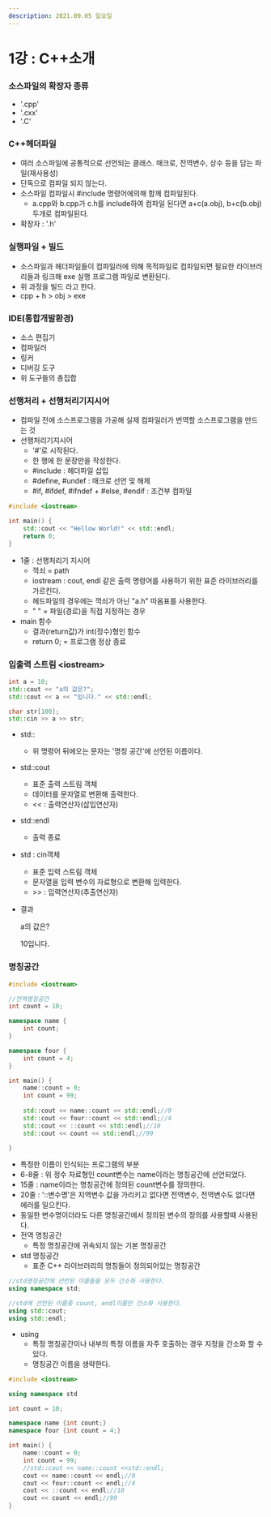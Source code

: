 ```yaml
---
description: 2021.09.05 일요일
---
```


# 1강 : C++소개

### 소스파일의 확장자 종류

* '.cpp'
* '.cxx'
* '.C'

### C++헤더파일

* 여러 소스파일에 공통적으로 선언되는 클래스. 매크로, 전역변수, 상수 등을 담는 파일\(재사용성\)
* 단독으로 컴파일 되지 않는다.
* 소스파일 컴파일시 \#include 명령어에의해 함께 컴파일된다.
  * a.cpp와 b.cpp가 c.h를 include하여 컴파일 된다면 a+c\(a.obj\), b+c\(b.obj\) 두개로 컴파일된다.
* 확장자 : '.h'

### 실행파일 + 빌드

* 소스파일과 헤더파일들이 컴파일러에 의해 목적파일로 컴파일되면 필요한 라이브러리들과 링크해 exe 실행 프로그램 파일로 변환된다.
* 위 과정을 빌드 라고 한다.
* cpp + h &gt; obj &gt; exe

### IDE\(통합개발환경\)

* 소스 편집기
* 컴파일러
* 링커
* 디버깅 도구
* 위 도구들의 총집합

### 선행처리 + 선행처리기지시어

* 컴파일 전에 소스프로그램을 가공해 실제 컴파일러가 번역할 소스프로그램을 만드는 것
* 선행처리기지시어
  * '\#'로 시작된다.
  * 한 행에 한 문장만을 작성한다.
  * \#include : 헤더파일 삽입
  * \#define, \#undef : 매크로 선언 및 해제
  * \#if, \#ifdef, \#ifndef +  \#else, \#endif : 조건부 컴파일

```cpp
#include <iostream>

int main() {
	std::cout << "Hellow World!" << std::endl;
	return 0;
}
```

* 1줄 : 선행처리기 지시어
  * 꺽쇠 = path
  * iostream : cout, endl 같은 출력 명령어를 사용하기 위한 표준 라이브러리를 가르킨다.
  * 헤드파일의 경우에는 꺽쇠가 아닌 "a.h" 따옴표를 사용한다.
  * " " = 파일\(경로\)을 직접 지정하는 경우
* main 함수
  * 결과\(return값\)가 int\(정수\)형인 함수
  * return 0; = 프로그램 정상 종료

### 입출력 스트림 &lt;iostream&gt;

```cpp
int a = 10;
std::cout << "a의 값은?";
std::cout << a << "입니다." << std::endl;

char str[100];
std::cin >> a >> str;
```

* std::
  * 위 명령어 뒤에오는 문자는 '명칭 공간'에 선언된 이름이다.
* std::cout 
  * 표준 출력 스트림 객체
  * 데이터를 문자열로 변환해 출력한다.
  * &lt;&lt; : 출력연산자\(삽입연산자\)
* std::endl
  *  출력 종료
* std : cin객체 
  * 표준 입력 스트림 객체
  * 문자열을 입력 변수의 자료형으로 변환해 입력한다.
  * &gt;&gt; : 입력연산자\(추출연산자\)
* 결과

  a의 값은?

  10입니다.

### 명칭공간

```cpp
#include <iostream>

//전역명칭공간
int count = 10;

namespace name {
    int count;
}

namespace four {
    int count = 4;
}

int main() {
    name::count = 0;
    int count = 99;
    
    std::cout << name::count << std::endl;//0
    std::cout << four::count << std::endl;//4
    std::cout << ::count << std::endl;//10
    std::cout << count << std::endl;//99

}
```

* 특정한 이름이 인식되는 프로그램의 부분
* 6-8줄 : 위 정수 자료형인 count변수는 name이라는 명칭공간에 선언되었다.
* 15줄 : name이라는 명칭공간에 정의된 count변수를 정의한다.
* 20줄 : '::변수명'은 지역변수 값을 가리키고 없다면 전역변수, 전역변수도 없다면 에러를 일으킨다.
* 동일한 변수명이더라도 다른 명칭공간에서 정의된 변수의 정의를 사용할때 사용된다.
* 전역 명칭공간
  * 특정 명칭공간에 귀속되지 않는 기본 명칭공간
* std 명칭공간
  * 표준 C++ 라이브러리의 명칭들이 정의되어있는 명칭공간

```cpp
//std명칭공간에 선언된 이름들을 모두 간소화 사용한다.
using namespace std;

//std에 선언된 이름중 count, endl이름만 간소화 사용한다.
using std::cout;
using std::endl;
```

* using
  * 특정 명칭공간이나 내부의 특정 이름을 자주 호출하는 경우 지정을 간소화 할 수 있다.
  * 명칭공간 이름을 생략한다.

```cpp
#include <iostream>

using namespace std

int count = 10;

namespace name {int count;}
namespace four {int count = 4;}

int main() {
    name::count = 0;
    int count = 99;
    //std::cout << name::count <<std::endl;
    cout << name::count << endl;//0
    cout << four::count << endl;//4
    cout << ::count << endl;//10
    cout << count << endl;//99
}
```

